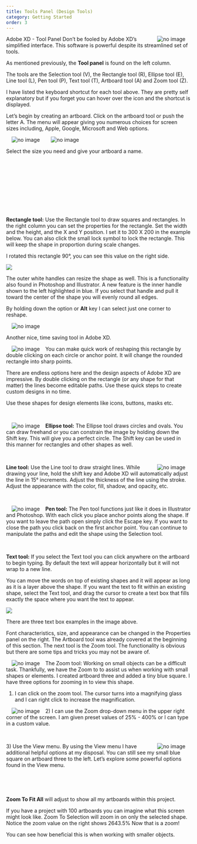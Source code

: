 ```yaml
---
title: Tools Panel (Design Tools)
category: Getting Started
order: 3
---
```


<img style="padding: 0px 15px; float: right" src="https://iwilfried.github.io/Adobe-XD-eBook/images/XD-Tools-Panel-01.png" alt="no image" />

Adobe XD - Tool Panel
Don’t be fooled by Adobe XD’s simplified
interface. This software is powerful despite its
streamlined set of tools.  

As mentioned previously, the **Tool panel** is
found on the left column.  

The tools are the Selection tool (V), the
Rectangle tool (R), Ellipse tool (E), Line tool (L),
Pen tool (P), Text tool (T), Artboard tool (A) and
Zoom tool (Z).  

I have listed the keyboard shortcut for each tool
above. They are pretty self explanatory but if you
forget you can hover over the icon and the
shortcut is displayed.  


Let’s begin by creating an artboard. Click on the artboard tool or
push the letter A. The menu will appear giving you numerous
choices for screen sizes including, Apple, Google, Microsoft and
Web options. 

<img style="padding: 0px 15px; float: left" src="https://iwilfried.github.io/Adobe-XD-eBook/images/XD-Tools-Panel-03.png" alt="no image" />  

<img style="padding: 0px 15px; float: left" src="https://iwilfried.github.io/Adobe-XD-eBook/images/XD-Tools-Panel-04.png" alt="no image" />  

&nbsp; 

Select the size you need and
give your artboard a name.  

&nbsp; 

&nbsp; 

&nbsp; 

&nbsp; 

&nbsp; 

**Rectangle tool:** Use the Rectangle tool to draw squares and rectangles. In the right
column you can set the properties for the rectangle. Set the width and the height,
and the X and Y position. I set it to 300 X 200 in the example below. You can also
click the small lock symbol to lock the rectangle. This will keep the shape in
proportion during scale changes.  

I rotated this rectangle 90°, you can see this value on the right side. 

![](https://iwilfried.github.io/Adobe-XD-eBook/images/XD-Tools-Panel-05.png)  

The outer white handles can resize the shape as well. This
is a functionality also found in Photoshop and Illustrator. A
new feature is the inner handle shown to the left highlighted
in blue. If you select that handle and pull it toward the
center of the shape you will evenly round all edges.  

By holding down the option or **Alt** key I can select just one
corner to reshape.

<img style="padding: 0px 15px; " src="https://iwilfried.github.io/Adobe-XD-eBook/images/XD-Tools-Panel-07.png" alt="no image" />

Another nice, time saving tool in Adobe XD.  

<img style="padding: 0px 15px; float: left" src="https://iwilfried.github.io/Adobe-XD-eBook/images/XD-Tools-Panel-08.png" alt="no image" />You can make quick work of reshaping this rectangle by double clicking on each circle or anchor point. It will
change the rounded rectangle into sharp points.  


There are endless options here and the design aspects of
Adobe XD are impressive. By double clicking on the
rectangle (or any shape for that matter) the lines become
editable paths. Use these quick steps to create custom
designs in no time.  

Use these shapes for design elements like icons, buttons,
masks etc.  

&nbsp; 

<img style="padding: 0px 15px; float: left" src="https://iwilfried.github.io/Adobe-XD-eBook/images/XD-Tools-Panel-09.png" alt="no image" />

**Ellipse tool:** The Ellipse tool draws circles and ovals. You
can draw freehand or you can constrain the image by
holding down the Shift key. This will give you a perfect
circle. The Shift key can be used in this manner for
rectangles and other shapes as well.  

&nbsp; 

<img style="padding: 0px 15px; float: right" src="https://iwilfried.github.io/Adobe-XD-eBook/images/XD-Tools-Panel-10.png" alt="no image" />**Line tool:** Use the Line tool to draw straight lines. While
drawing your line, hold the shift key and Adobe XD will
automatically adjust the line in 15° increments. Adjust the
thickness of the line using the stroke. Adjust the
appearance with the color, fill, shadow, and opacity, etc.  

&nbsp;  

<img style="padding: 0px 15px; float: left" src="https://iwilfried.github.io/Adobe-XD-eBook/images/XD-Tools-Panel-11.png" alt="no image" />**Pen tool:** The Pen tool functions just like it does in
Illustrator and Photoshop. With each click you place
anchor points along the shape. If you want to leave the
path open simply click the Escape key. If you want to close
the path you click back on the first anchor point. You can
continue to manipulate the paths and edit the shape using
the Selection tool.  

&nbsp;  

**Text tool:** If you select the Text tool you can click
anywhere on the artboard to begin typing. By
default the text will appear horizontally but it will not
wrap to a new line.  

You can move the words on top of existing shapes
and it will appear as long as it is a layer above the
shape. If you want the text to fit within an existing
shape, select the Text tool, and drag the cursor to
create a text box that fills exactly the space where
you want the text to appear.  

![](https://iwilfried.github.io/Adobe-XD-eBook/images/XD-Tools-Panel-12.png)

There are three text box examples in the image above.  
  
Font characteristics, size, and appearance can be
changed in the Properties panel on the right.
The Artboard tool was already covered at the beginning of this section. The next tool
is the Zoom tool. The functionality is obvious but there are some tips and tricks you
may not be aware of.  


<img style="padding: 0px 15px; float: left" src="https://iwilfried.github.io/Adobe-XD-eBook/images/XD-Tools-Panel-13.png" alt="no image" />The Zoom tool: Working on small objects can be a difficult
task. Thankfully, we have the Zoom to to assist us when
working with small shapes or elements.
I created artboard three and added a tiny blue square. I have
three options for zooming in to view this shape.  

1) I can click on the zoom tool. The cursor turns into a
magnifying glass and I can right click to increase the
magnification.  

<img style="padding: 0px 15px; float: left" src="https://iwilfried.github.io/Adobe-XD-eBook/images/XD-Tools-Panel-14.png" alt="no image" />2) I can use the Zoom drop-down menu in the upper right
corner of the screen. I am given preset values of 25% -
400% or I can type in a custom value.  

&nbsp;  

<img style="padding: 0px 15px; float: right" src="https://iwilfried.github.io/Adobe-XD-eBook/images/XD-Tools-Panel-15.png" alt="no image" />3) Use the View menu. By using the View menu I
have additional helpful options at my disposal.
You can still see my small blue square on artboard
three to the left. Let’s explore some powerful options
found in the View menu.  

&nbsp;  

&nbsp;  

**Zoom To Fit All** will adjust to
show all my artboards within this
project.  

If you have a project with 100
artboards you can imagine what
this screen might look like.
Zoom To Selection will
zoom in on only the
selected shape.
Notice the zoom value on
the right shows 2643.5%
Now that is a zoom!  

You can see how
beneficial this is when
working with smaller
objects.